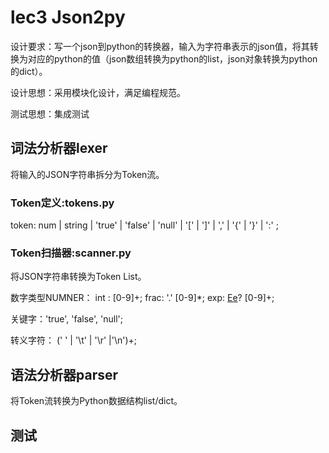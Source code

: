 # lec3 Json2py

设计要求：写一个json到python的转换器，输入为字符串表示的json值，将其转换为对应的python的值（json数组转换为python的list，json对象转换为python的dict）。

设计思想：采用模块化设计，满足编程规范。

测试思想：集成测试

## 词法分析器lexer

将输入的JSON字符串拆分为Token流。

### Token定义:tokens.py

token: num | string | 'true' | 'false' | 'null'
     | '[' | ']' | ',' | '{' | '}' | ':'
     ;

### Token扫描器:scanner.py

将JSON字符串转换为Token List。


数字类型NUMNER：
int : [0-9]+;
frac: '.' [0-9]*;
exp: [Ee]('+'|'-')? [0-9]+;

关键字：'true', 'false', 'null';

转义字符： (' ' | '\t' | '\r' |'\n')+;

## 语法分析器parser

将Token流转换为Python数据结构list/dict。

## 测试
